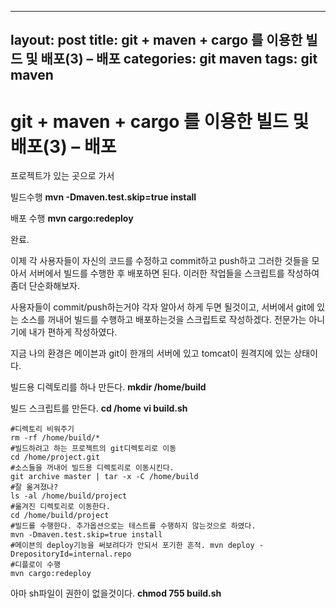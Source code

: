 ---
layout: post
title: git + maven + cargo 를 이용한 빌드 및 배포(3) – 배포
categories: git maven
tags: git maven
--

# git + maven + cargo 를 이용한 빌드 및 배포(3) – 배포



프로젝트가 있는 곳으로 가서

빌드수행
**mvn -Dmaven.test.skip=true install**

배포 수행
**mvn cargo:redeploy**

완료.

이제 각 사용자들이 자신의 코드를 수정하고 commit하고 push하고 그러한 것들을 모아서 서버에서 빌드를 수행한 후 배포하면 된다.
이러한 작업들을 스크립트를 작성하여 좀더 단순화해보자.

사용자들이 commit/push하는거야 각자 알아서 하게 두면 될것이고, 서버에서 git에 있는 소스를 꺼내어 빌드를 수행하고 배포하는것을 스크립트로 작성하겠다.
전문가는 아니기에 내가 편하게 작성하였다.

지금 나의 환경은 메이븐과 git이 한개의 서버에 있고 tomcat이 원격지에 있는 상태이다.

빌드용 디렉토리를 하나 만든다.
**mkdir /home/build**

빌드 스크립트를 만든다.
**cd /home**
**vi build.sh**

```shell
#디렉토리 비워주기
rm -rf /home/build/*
#빌드하려고 하는 프로젝트의 git디렉토리로 이동
cd /home/project.git
#소스들을 꺼내어 빌드용 디렉토리로 이동시킨다.
git archive master | tar -x -C /home/build
#잘 옮겨졌나?
ls -al /home/build/project
#옮겨진 디렉토리로 이동한다.
cd /home/build/project
#빌드를 수행한다. 추가옵션으로는 테스트를 수행하지 않는것으로 하였다.
mvn -Dmaven.test.skip=true install
#메이븐의 deploy기능을 써보려다가 안되서 포기한 흔적. mvn deploy -DrepositoryId=internal.repo
#디플로이 수행
mvn cargo:redeploy
```

아마 sh파일이 권한이 없을것이다.
**chmod 755 build.sh**

 